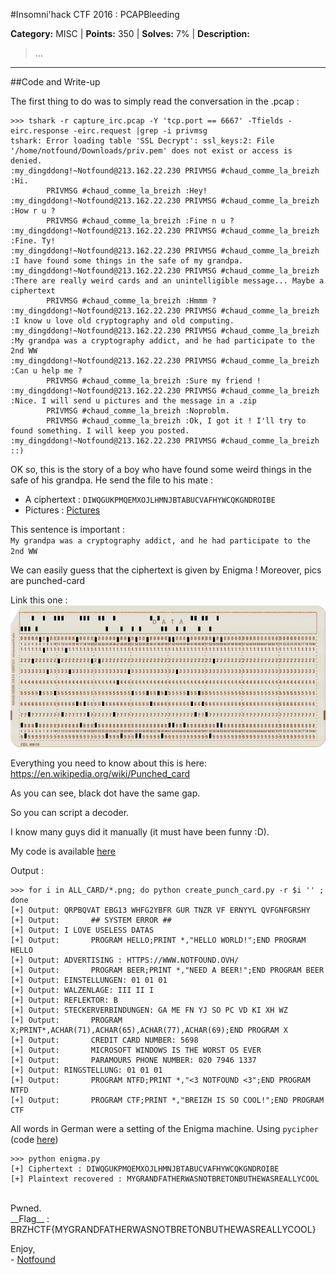#Insomni'hack CTF 2016 : PCAPBleeding

**Category:** MISC |
**Points:** 350 |
**Solves:** 7% |
**Description:** 

> ...



---

##Code and Write-up

The first thing to do was to simply read the conversation in the .pcap :

```
>>> tshark -r capture_irc.pcap -Y 'tcp.port == 6667' -Tfields -eirc.response -eirc.request |grep -i privmsg
tshark: Error loading table 'SSL Decrypt': ssl_keys:2: File '/home/notfound/Downloads/priv.pem' does not exist or access is denied.
:my_dingddong!~Notfound@213.162.22.230 PRIVMSG #chaud_comme_la_breizh :Hi.
        PRIVMSG #chaud_comme_la_breizh :Hey!
:my_dingddong!~Notfound@213.162.22.230 PRIVMSG #chaud_comme_la_breizh :How r u ?
        PRIVMSG #chaud_comme_la_breizh :Fine n u ?
:my_dingddong!~Notfound@213.162.22.230 PRIVMSG #chaud_comme_la_breizh :Fine. Ty!
:my_dingddong!~Notfound@213.162.22.230 PRIVMSG #chaud_comme_la_breizh :I have found some things in the safe of my grandpa.
:my_dingddong!~Notfound@213.162.22.230 PRIVMSG #chaud_comme_la_breizh :There are really weird cards and an unintelligible message... Maybe a ciphertext
        PRIVMSG #chaud_comme_la_breizh :Hmmm ?
:my_dingddong!~Notfound@213.162.22.230 PRIVMSG #chaud_comme_la_breizh :I know u love old cryptography and old computing.
:my_dingddong!~Notfound@213.162.22.230 PRIVMSG #chaud_comme_la_breizh :My grandpa was a cryptography addict, and he had participate to the 2nd WW
:my_dingddong!~Notfound@213.162.22.230 PRIVMSG #chaud_comme_la_breizh :Can u help me ?
        PRIVMSG #chaud_comme_la_breizh :Sure my friend !
:my_dingddong!~Notfound@213.162.22.230 PRIVMSG #chaud_comme_la_breizh :Nice. I will send u pictures and the message in a .zip
        PRIVMSG #chaud_comme_la_breizh :Noproblm.
        PRIVMSG #chaud_comme_la_breizh :Ok, I got it ! I'll try to found something. I will keep you posted.
:my_dingddong!~Notfound@213.162.22.230 PRIVMSG #chaud_comme_la_breizh ::)
```

OK so, this is the story of a boy who have found some weird things in the safe of his grandpa.
He send the file to his mate :
- A ciphertext : `DIWQGUKPMQEMXOJLHMNJBTABUCVAFHYWCQKGNDROIBE`
- Pictures : [Pictures](https://github.com/notfound-404/BREIZHCTF2K16/blob/master/OLD_SCHOOL_HACKER/ALL_CARD)

This sentence is important :<br>
`My grandpa was a cryptography addict, and he had participate to the 2nd WW`

We can easily guess that the ciphertext is given by Enigma !
Moreover, pics are punched-card<br>

Link this one :<br>
![blre](https://github.com/notfound-404/BREIZHCTF2K16/blob/master/OLD_SCHOOL_HACKER/ALL_CARD/IMG_0Ajrs0VD7Q1.png)

Everything you need to know about this is here:<br>https://en.wikipedia.org/wiki/Punched_card

As you can see, black dot have the same gap.

So you can script a decoder.

I know many guys did it manually (it must have been funny :D).

My code is available [here](https://github.com/notfound-404/BREIZHCTF2K16/blob/master/OLD_SCHOOL_HACKER/create_punch_card.py)

Output : 
```
>>> for i in ALL_CARD/*.png; do python create_punch_card.py -r $i '' ; done
[+] Output: QRPBQVAT EBG13 WHFG2YBFR GUR TNZR VF ERNYYL QVFGNFGRSHY
[+] Output:       ## SYSTEM ERROR ##
[+] Output: I LOVE USELESS DATAS
[+] Output:       PROGRAM HELLO;PRINT *,"HELLO WORLD!";END PROGRAM HELLO
[+] Output: ADVERTISING : HTTPS://WWW.NOTFOUND.OVH/
[+] Output:       PROGRAM BEER;PRINT *,"NEED A BEER!";END PROGRAM BEER
[+] Output: EINSTELLUNGEN: 01 01 01
[+] Output: WALZENLAGE: III II I
[+] Output: REFLEKTOR: B
[+] Output: STECKERVERBINDUNGEN: GA ME FN YJ SO PC VD KI XH WZ
[+] Output:       PROGRAM X;PRINT*,ACHAR(71),ACHAR(65),ACHAR(77),ACHAR(69);END PROGRAM X
[+] Output:       CREDIT CARD NUMBER: 5698
[+] Output:       MICROSOFT WINDOWS IS THE WORST OS EVER
[+] Output:       PARAMOURS PHONE NUMBER: 020 7946 1337
[+] Output: RINGSTELLUNG: 01 01 01
[+] Output:       PROGRAM NTFD;PRINT *,"<3 NOTFOUND <3";END PROGRAM NTFD
[+] Output:       PROGRAM CTF;PRINT *,"BREIZH IS SO COOL!";END PROGRAM CTF
```

All words in German were a setting of the Enigma machine.
Using `pycipher` (code [here](https://github.com/notfound-404/BREIZHCTF2K16/blob/master/OLD_SCHOOL_HACKER/enigma.py))

```
>>> python enigma.py
[+] Ciphertext : DIWQGUKPMQEMXOJLHMNJBTABUCVAFHYWCQKGNDROIBE
[+] Plaintext recovered : MYGRANDFATHERWASNOTBRETONBUTHEWASREALLYCOOL
```

<br>
Pwned.<br>
__Flag__ : BRZHCTF{MYGRANDFATHERWASNOTBRETONBUTHEWASREALLYCOOL}

Enjoy,<br>
\- [Notfound](https://www.notfound.ovh)

